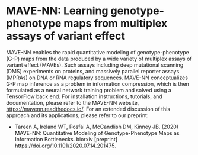 MAVE-NN: Learning genotype-phenotype maps from multiplex assays of variant effect
=================================================================================

MAVE-NN enables the rapid quantitative modeling of genotype-phenotype (G-P) maps from the data produced by a wide variety of multiplex assays of variant effect (MAVEs). Such assays including deep mutational scanning (DMS) experiments on proteins, and massively parallel reporter assays (MPRAs) on DNA or RNA regulatory sequences. MAVE-NN conceptualizes G-P map inference as a problem in information compression, which is then formulated as a neural network training problem and solved using a TensorFlow back end. For installation instructions, tutorials, and documentation, please refer to the MAVE-NN website, https://mavenn.readthedocs.io/. For an extended discussion of this approach and its applications, please refer to our preprint:

* Tareen A, Ireland WT, Posfai A, McCandlish DM, Kinney JB. (2020) MAVE-NN: Quantitative Modeling of Genotype-Phenotype Maps as Information Bottlenecks. biorxiv [preprint] https://doi.org/10.1101/2020.07.14.201475.
